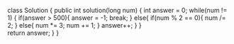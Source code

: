 class Solution {
    public int solution(long num) {
        int answer = 0;
        while(num != 1)
        {
            if(answer > 500){
                answer = -1;
                break;
            }
            else{
                if(num % 2 == 0){
                num /= 2;
            }
            else{
                num *= 3;
                num += 1;
            }
            answer++;
            }
        }       
        return answer;
    }
}